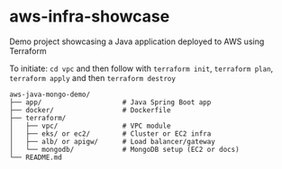 # aws-infra-showcase
Demo project showcasing a Java application deployed to AWS using Terraform

To initiate:
`cd vpc` and then follow with `terraform init`, `terraform plan`, `terraform apply` and then `terraform destroy`

```
aws-java-mongo-demo/
├── app/                    # Java Spring Boot app 
├── docker/                 # Dockerfile
├── terraform/
│   ├── vpc/                # VPC module
│   ├── eks/ or ec2/        # Cluster or EC2 infra
│   ├── alb/ or apigw/      # Load balancer/gateway
│   └── mongodb/            # MongoDB setup (EC2 or docs)
└── README.md
```